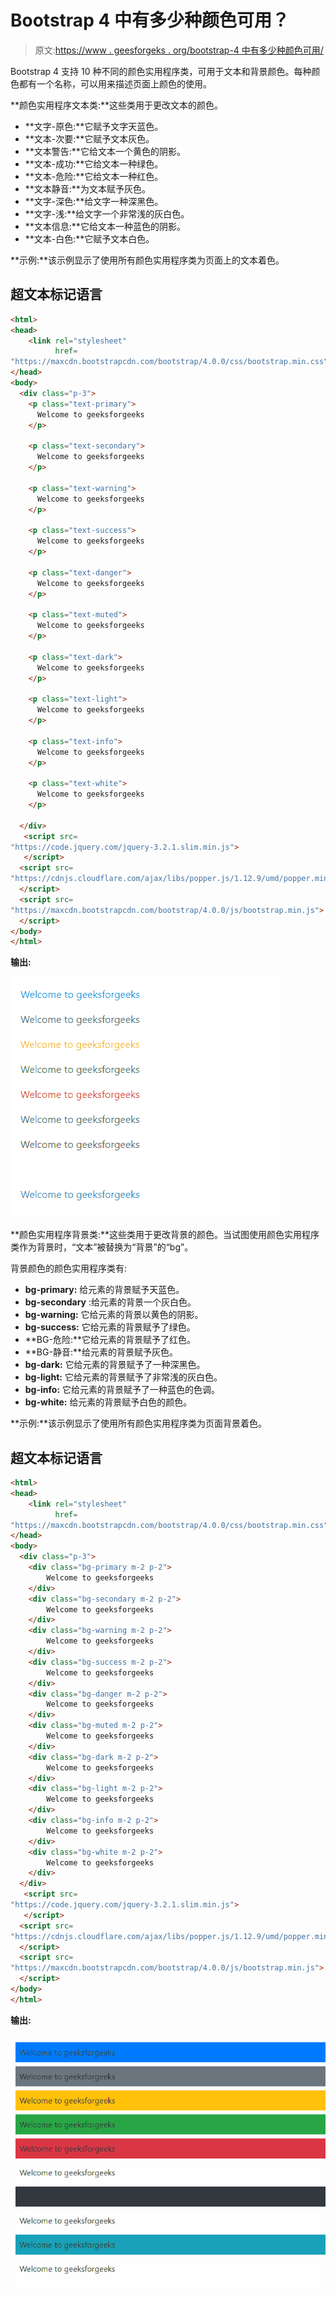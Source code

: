 # Bootstrap 4 中有多少种颜色可用？

> 原文:[https://www . geesforgeks . org/bootstrap-4 中有多少种颜色可用/](https://www.geeksforgeeks.org/how-many-colors-available-in-bootstrap-4/)

Bootstrap 4 [](https://www.geeksforgeeks.org/bootstrap-tutorials/)支持 10 种不同的颜色实用程序类，可用于文本和背景颜色。每种颜色都有一个名称，可以用来描述页面上颜色的使用。

**颜色实用程序文本类:**这些类用于更改文本的颜色。

*   **文字-原色:**它赋予文字天蓝色。
*   **文本-次要:**它赋予文本灰色。
*   **文本警告:**它给文本一个黄色的阴影。
*   **文本-成功:**它给文本一种绿色。
*   **文本-危险:**它给文本一种红色。
*   **文本静音:**为文本赋予灰色。
*   **文字-深色:**给文字一种深黑色。
*   **文字-浅:**给文字一个非常浅的灰白色。
*   **文本信息:**它给文本一种蓝色的阴影。
*   **文本-白色:**它赋予文本白色。

**示例:**该示例显示了使用所有颜色实用程序类为页面上的文本着色。

## 超文本标记语言

```html
<html>
<head>
    <link rel="stylesheet"
          href=
"https://maxcdn.bootstrapcdn.com/bootstrap/4.0.0/css/bootstrap.min.css">
</head>
<body>
  <div class="p-3">
    <p class="text-primary">
      Welcome to geeksforgeeks
    </p>

    <p class="text-secondary">
      Welcome to geeksforgeeks
    </p>

    <p class="text-warning">
      Welcome to geeksforgeeks
    </p>

    <p class="text-success">
      Welcome to geeksforgeeks
    </p>

    <p class="text-danger">
      Welcome to geeksforgeeks
    </p>

    <p class="text-muted">
      Welcome to geeksforgeeks
    </p>

    <p class="text-dark">
      Welcome to geeksforgeeks
    </p>

    <p class="text-light">
      Welcome to geeksforgeeks
    </p>

    <p class="text-info">
      Welcome to geeksforgeeks
    </p>

    <p class="text-white">
      Welcome to geeksforgeeks
    </p>

  </div>
   <script src=
"https://code.jquery.com/jquery-3.2.1.slim.min.js">
   </script>
  <script src=
"https://cdnjs.cloudflare.com/ajax/libs/popper.js/1.12.9/umd/popper.min.js">
  </script>
  <script src=
"https://maxcdn.bootstrapcdn.com/bootstrap/4.0.0/js/bootstrap.min.js">
  </script>
</body>
</html>
```

**输出:**

![](img/c144d413191860f26c2982a4bb687ac7.png)

**颜色实用程序背景类:**这些类用于更改背景的颜色。当试图使用颜色实用程序类作为背景时，“文本”被替换为“背景”的“bg”。

背景颜色的颜色实用程序类有:

*   **bg-primary:** 给元素的背景赋予天蓝色。
*   **bg-secondary** :给元素的背景一个灰白色。
*   **bg-warning:** 它给元素的背景以黄色的阴影。
*   **bg-success:** 它给元素的背景赋予了绿色。
*   **BG-危险:**它给元素的背景赋予了红色。
*   **BG-静音:**给元素的背景赋予灰色。
*   **bg-dark:** 它给元素的背景赋予了一种深黑色。
*   **bg-light:** 它给元素的背景赋予了非常浅的灰白色。
*   **bg-info:** 它给元素的背景赋予了一种蓝色的色调。
*   **bg-white:** 给元素的背景赋予白色的颜色。

**示例:**该示例显示了使用所有颜色实用程序类为页面背景着色。

## 超文本标记语言

```html
<html>
<head>
    <link rel="stylesheet"
          href=
"https://maxcdn.bootstrapcdn.com/bootstrap/4.0.0/css/bootstrap.min.css">
</head>
<body>
  <div class="p-3">
    <div class="bg-primary m-2 p-2">
        Welcome to geeksforgeeks
    </div>
    <div class="bg-secondary m-2 p-2">
        Welcome to geeksforgeeks
    </div>
    <div class="bg-warning m-2 p-2">
        Welcome to geeksforgeeks
    </div>
    <div class="bg-success m-2 p-2">
        Welcome to geeksforgeeks
    </div>
    <div class="bg-danger m-2 p-2">
        Welcome to geeksforgeeks
    </div>
    <div class="bg-muted m-2 p-2">
        Welcome to geeksforgeeks
    </div>
    <div class="bg-dark m-2 p-2">
        Welcome to geeksforgeeks
    </div>
    <div class="bg-light m-2 p-2">
        Welcome to geeksforgeeks
    </div>
    <div class="bg-info m-2 p-2">
        Welcome to geeksforgeeks
    </div>
    <div class="bg-white m-2 p-2">
        Welcome to geeksforgeeks
    </div>
  </div>
   <script src=
"https://code.jquery.com/jquery-3.2.1.slim.min.js">
   </script>
  <script src=
"https://cdnjs.cloudflare.com/ajax/libs/popper.js/1.12.9/umd/popper.min.js">
  </script>
  <script src=
"https://maxcdn.bootstrapcdn.com/bootstrap/4.0.0/js/bootstrap.min.js">
  </script>
</body>
</html>
```

**输出:**

![](img/f35cfcb9d092ee8da03fe527170fe8f4.png)